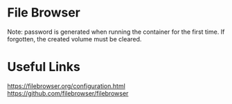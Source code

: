 # File Browser

Note: password is generated when running the container for the first time. If forgotten, the created volume must be cleared.

# Useful Links

https://filebrowser.org/configuration.html
https://github.com/filebrowser/filebrowser



